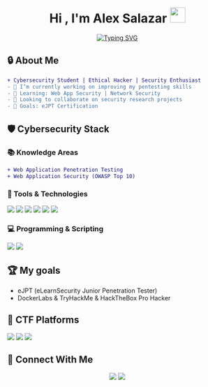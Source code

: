 <h1 align="center">Hi , I'm Alex Salazar <img src="https://media.giphy.com/media/hvRJCLFzcasrR4ia7z/giphy.gif" width="35"></h1>
<p align="center">
  <a href="https://git.io/typing-svg"><img src="https://readme-typing-svg.demolab.com?font=Fira+Code&weight=500&size=22&duration=4000&pause=1000&color=22F74B&center=true&width=600&lines=Cybersecurity+Student;Ethical+Hacker+%26+Pentester;CTF+Player;Security+Researcher;Always+Learning+New+Techniques" alt="Typing SVG" /></a>
</p>

## 🔒 About Me

```diff
+ Cybersecurity Student | Ethical Hacker | Security Enthusiast
- 🔭 I’m currently working on improving my pentesting skills
- 🌱 Learning: Web App Security | Network Security
- 👯 Looking to collaborate on security research projects
- 🥅 Goals: eJPT Certification
```


## 🛡️ Cybersecurity Stack

### 📚 Knowledge Areas
```diff
+ Web Application Penetration Testing
+ Web Application Security (OWASP Top 10)
```

### 🔧 Tools & Technologies
<p align="left">
  <img src="https://img.shields.io/badge/Kali_Linux-557C94?style=for-the-badge&logo=kali-linux&logoColor=white" />
  <img src="https://img.shields.io/badge/metasploit-%2312100E.svg?style=for-the-badge&logo=metasploit&logoColor=white" />
  <img src="https://img.shields.io/badge/Nmap-%230A0A0A.svg?style=for-the-badge&logo=Nmap&logoColor=white" />
  <img src="https://img.shields.io/badge/Burp_Suite-FF6F00?style=for-the-badge&logo=burpsuite&logoColor=white" />
  <img src="https://img.shields.io/badge/Wireshark-1679A7?style=for-the-badge&logo=wireshark&logoColor=white" />
  <img src="https://img.shields.io/badge/OWASP%20Top%2010-000000?style=for-the-badge&logo=OWASP&logoColor=white" />
</p>

### 💻 Programming & Scripting
<p align="left">
  <img src="https://img.shields.io/badge/Python-3776AB?style=for-the-badge&logo=python&logoColor=white" />
  <img src="https://img.shields.io/badge/Bash-4EAA25?style=for-the-badge&logo=gnu-bash&logoColor=white" />
</p>

## 🏆 My goals
- eJPT (eLearnSecurity Junior Penetration Tester)
- DockerLabs & TryHackMe & HackTheBox Pro Hacker

## 🚀 CTF Platforms
<p align="center">

  <a href="https://dockerlabs.es/usuarios/[tu-usuario]"><img src="https://img.shields.io/badge/DockerLabs-2496ED?style=for-the-badge&logo=docker&logoColor=white" /></a>
  <a href="[Tu perfil HTB]"><img src="https://img.shields.io/badge/Hack_The_Box-111927?style=for-the-badge&logo=Hack-The-Box&logoColor=9FEF00" /></a>
  <a href="[Tu perfil TryHackMe]"><img src="https://img.shields.io/badge/TryHackMe-212C42?style=for-the-badge&logo=TryHackMe&logoColor=white" /></a>
  
</p>

## 🔗 Connect With Me
<p align="center">
  <a href="[https://www.linkedin.com/in/alx-salazar]"><img src="https://img.shields.io/badge/LinkedIn-0077B5?style=for-the-badge&logo=linkedin&logoColor=white" /></a>
  <a href="mailto:[friedichweymer@gmail.com]"><img src="https://img.shields.io/badge/Gmail-D14836?style=for-the-badge&logo=gmail&logoColor=white" /></a>
</p>

<!--
## 🧩 Recent CTF Writeups
 Aquí puedes listar tus últimos writeups 
- [Writeup 1](link)
- [Writeup 2](link)
- [Writeup 3](link)
-->
